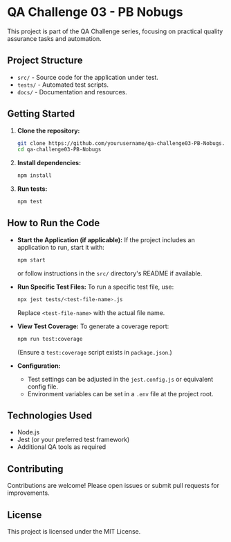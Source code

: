 # QA Challenge 03 - PB Nobugs

This project is part of the QA Challenge series, focusing on practical quality assurance tasks and automation.

## Project Structure

- `src/` - Source code for the application under test.
- `tests/` - Automated test scripts.
- `docs/` - Documentation and resources.

## Getting Started

1. **Clone the repository:**
    ```bash
    git clone https://github.com/yourusername/qa-challenge03-PB-Nobugs.git
    cd qa-challenge03-PB-Nobugs
    ```

2. **Install dependencies:**
    ```bash
    npm install
    ```

3. **Run tests:**
    ```bash
    npm test
    ```

## How to Run the Code

- **Start the Application (if applicable):**
    If the project includes an application to run, start it with:
    ```bash
    npm start
    ```
    or follow instructions in the `src/` directory's README if available.

- **Run Specific Test Files:**
    To run a specific test file, use:
    ```bash
    npx jest tests/<test-file-name>.js
    ```
    Replace `<test-file-name>` with the actual file name.

- **View Test Coverage:**
    To generate a coverage report:
    ```bash
    npm run test:coverage
    ```
    (Ensure a `test:coverage` script exists in `package.json`.)

- **Configuration:**
    - Test settings can be adjusted in the `jest.config.js` or equivalent config file.
    - Environment variables can be set in a `.env` file at the project root.

## Technologies Used

- Node.js
- Jest (or your preferred test framework)
- Additional QA tools as required

## Contributing

Contributions are welcome! Please open issues or submit pull requests for improvements.

## License

This project is licensed under the MIT License.
